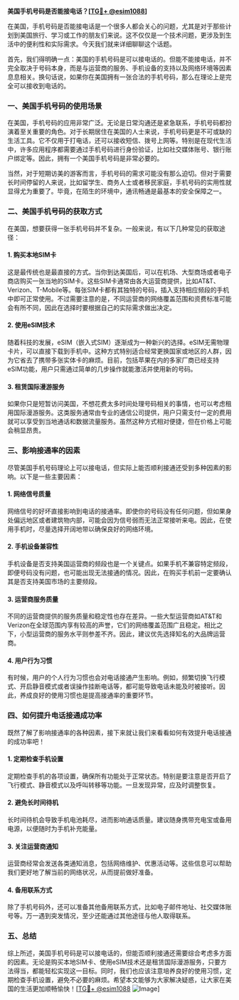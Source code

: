 **美国手机号码是否能接电话？[[TG💪+ @esim1088](https://t.me/s/esim1088)]**

在美国，手机号码是否能接电话是一个很多人都会关心的问题，尤其是对于那些计划到美国旅行、学习或工作的朋友们来说。这不仅仅是一个技术问题，更涉及到生活中的便利性和实际需求。今天我们就来详细聊聊这个话题。

首先，我们得明确一点：美国的手机号码是可以接电话的。但能不能接电话，并不完全取决于号码本身，而是与运营商的服务、手机设备的支持以及网络环境等因素息息相关。换句话说，如果你在美国拥有一张合法的手机号码，那么在理论上是完全可以接收到电话的。

### **一、美国手机号码的使用场景**

在美国，手机号码的应用非常广泛。无论是日常沟通还是紧急联系，手机号码都扮演着至关重要的角色。对于长期居住在美国的人士来说，手机号码更是不可或缺的生活工具。它不仅用于打电话，还可以接收短信、拨号上网等。特别是在现代生活中，许多应用程序都需要通过手机号码进行身份验证，比如社交媒体账号、银行账户绑定等。因此，拥有一个美国手机号码是非常必要的。

当然，对于短期访美的游客而言，手机号码的需求可能没有那么迫切。但对于需要长时间停留的人来说，比如留学生、商务人士或者移民家庭，手机号码的实用性就显得尤为重要了。毕竟，在陌生的环境中，通讯畅通是最基本的安全保障之一。

### **二、美国手机号码的获取方式**

在美国，想要获得一张手机号码并不复杂。一般来说，有以下几种常见的获取途径：

#### **1. 购买本地SIM卡**
这是最传统也是最直接的方式。当你到达美国后，可以在机场、大型商场或者电子商店购买一张当地的SIM卡。这些SIM卡通常由各大运营商提供，比如AT&T、Verizon、T-Mobile等。每张SIM卡都有其独特的号码，插入支持相应频段的手机中即可正常使用。不过需要注意的是，不同运营商的网络覆盖范围和资费标准可能会有所不同，因此在选择时要根据自己的实际需求做出决定。

#### **2. 使用eSIM技术**
随着科技的发展，eSIM（嵌入式SIM）逐渐成为一种新兴的选择。eSIM无需物理卡片，可以直接下载到手机中。这种方式特别适合经常更换国家或地区的人群，因为它省去了携带多张实体卡的麻烦。目前，包括苹果在内的多家厂商已经支持eSIM功能，用户只需通过简单的几步操作就能激活并使用新的号码。

#### **3. 租赁国际漫游服务**
如果你只是短暂访问美国，不想花费太多时间处理号码相关的事情，也可以考虑租用国际漫游服务。这类服务通常由专业的通信公司提供，用户只需支付一定的费用就可以享受到当地通话和数据流量服务。虽然这种方式相对便捷，但在价格上可能会稍显昂贵。

### **三、影响接通率的因素**

尽管美国手机号码理论上可以接电话，但实际上能否顺利接通还受到多种因素的影响。以下是一些主要因素：

#### **1. 网络信号质量**
网络信号的好坏直接影响到电话的接通率。即使你的号码没有任何问题，但如果身处偏远地区或者建筑物内部，可能会因为信号弱而无法正常接听来电。因此，在使用手机时，尽量选择开阔地带以确保良好的网络环境。

#### **2. 手机设备兼容性**
手机设备是否支持美国运营商的频段也是一个关键点。如果手机不兼容特定频段，即便号码没有问题，也可能出现无法接通的情况。因此，在购买手机前一定要确认其是否支持美国市场的主要频段。

#### **3. 运营商服务质量**
不同的运营商提供的服务质量和稳定性也存在差异。一些大型运营商如AT&T和Verizon在全球范围内享有较高的声誉，它们的网络覆盖范围广且稳定。相比之下，小型运营商的服务水平则参差不齐。因此，建议优先选择知名的大品牌运营商。

#### **4. 用户行为习惯**
有时候，用户的个人行为习惯也会对电话接通产生影响。例如，频繁切换飞行模式、开启静音模式或者误操作挂断电话等，都可能导致电话未能及时被接听。因此，养成良好的使用习惯也是提高接通率的重要环节。

### **四、如何提升电话接通成功率**

既然了解了影响接通率的各种因素，接下来就让我们来看看如何有效提升电话接通的成功率吧！

#### **1. 定期检查手机设置**
定期检查手机的各项设置，确保所有功能处于正常状态。特别是要注意是否开启了飞行模式、静音模式以及呼叫转移等功能。一旦发现异常，应及时调整恢复。

#### **2. 避免长时间待机**
长时间待机会导致手机电池耗尽，进而影响通话质量。建议随身携带充电宝或备用电源，以便随时为手机补充能量。

#### **3. 关注运营商通知**
运营商经常会发送各类通知消息，包括网络维护、优惠活动等。这些信息可以帮助我们更好地了解当前的网络状况，从而提前做好准备。

#### **4. 备用联系方式**
除了手机号码外，还可以准备其他备用联系方式，比如电子邮件地址、社交媒体账号等。万一遇到突发情况，至少还能通过其他途径与他人取得联系。

### **五、总结**

综上所述，美国手机号码是可以接电话的，但能否顺利接通还需要综合考虑多方面的因素。无论是购买本地SIM卡、使用eSIM技术还是租赁国际漫游服务，只要方法得当，都能轻松实现这一目标。同时，我们也应该注意培养良好的使用习惯，定期检查手机设置，避免不必要的麻烦。希望本文能够为大家解决疑惑，让大家在美国的生活更加顺畅愉快！[[TG💪+ @esim1088](https://t.me/s/esim1088) ![Image](https://i.postimg.cc/4NQfJmqS/Snipaste-2025-05-13-00-14-12.png)]